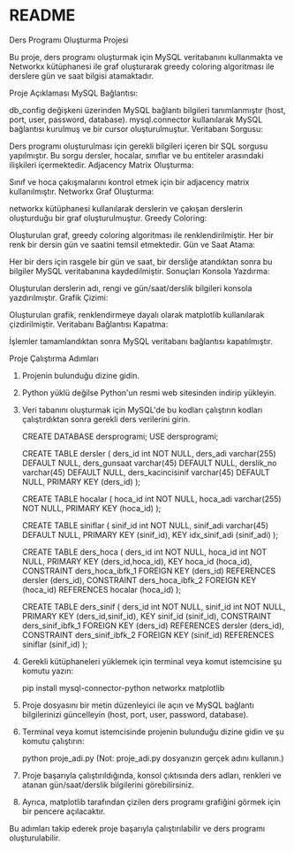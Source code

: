 # README

Ders Programı Oluşturma Projesi 

Bu proje, ders programı oluşturmak için MySQL veritabanını kullanmakta ve Networkx kütüphanesi ile graf oluşturarak greedy coloring algoritması ile derslere gün ve saat bilgisi atamaktadır.

Proje Açıklaması
MySQL Bağlantısı:

db_config değişkeni üzerinden MySQL bağlantı bilgileri tanımlanmıştır (host, port, user, password, database).
mysql.connector kullanılarak MySQL bağlantısı kurulmuş ve bir cursor oluşturulmuştur.
Veritabanı Sorgusu:

Ders programı oluşturulması için gerekli bilgileri içeren bir SQL sorgusu yapılmıştır. Bu sorgu dersler, hocalar, sınıflar ve bu entiteler arasındaki ilişkileri içermektedir.
Adjacency Matrix Oluşturma:

Sınıf ve hoca çakışmalarını kontrol etmek için bir adjacency matrix kullanılmıştır.
Networkx Graf Oluşturma:

networkx kütüphanesi kullanılarak derslerin ve çakışan derslerin oluşturduğu bir graf oluşturulmuştur.
Greedy Coloring:

Oluşturulan graf, greedy coloring algoritması ile renklendirilmiştir. Her bir renk bir dersin gün ve saatini temsil etmektedir.
Gün ve Saat Atama:

Her bir ders için rasgele bir gün ve saat, bir dersliğe atandıktan sonra bu bilgiler MySQL veritabanına kaydedilmiştir.
Sonuçları Konsola Yazdırma:

Oluşturulan derslerin adı, rengi ve gün/saat/derslik bilgileri konsola yazdırılmıştır.
Grafik Çizimi:

Oluşturulan grafik, renklendirmeye dayalı olarak matplotlib kullanılarak çizdirilmiştir.
Veritabanı Bağlantısı Kapatma:

İşlemler tamamlandıktan sonra MySQL veritabanı bağlantısı kapatılmıştır.

Proje Çalıştırma Adımları

1. Projenin bulunduğu dizine gidin.

2. Python yüklü değilse Python'un resmi web sitesinden indirip yükleyin.

3. Veri tabanını oluşturmak için MySQL'de  bu kodları çalıştırın kodları çalıştırdıktan sonra gerekli ders verilerini girin.


   CREATE DATABASE dersprogrami;
   USE dersprogrami;
   
   CREATE TABLE dersler (
     ders_id int NOT NULL,
     ders_adi varchar(255) DEFAULT NULL,
     ders_gunsaat varchar(45) DEFAULT NULL,
     derslik_no varchar(45) DEFAULT NULL,
     ders_kacincisinif varchar(45) DEFAULT NULL,
     PRIMARY KEY (ders_id)
   );
   
   CREATE TABLE hocalar (
     hoca_id int NOT NULL,
     hoca_adi varchar(255) NOT NULL,
     PRIMARY KEY (hoca_id)
   );
   
   
   CREATE TABLE siniflar (
     sinif_id int NOT NULL,
     sinif_adi varchar(45) DEFAULT NULL,
     PRIMARY KEY (sinif_id),
     KEY idx_sinif_adi (sinif_adi)
   );
   
   CREATE TABLE ders_hoca (
     ders_id int NOT NULL,
     hoca_id int NOT NULL,
     PRIMARY KEY (ders_id,hoca_id),
     KEY hoca_id (hoca_id),
     CONSTRAINT ders_hoca_ibfk_1 FOREIGN KEY (ders_id) REFERENCES dersler (ders_id),
     CONSTRAINT ders_hoca_ibfk_2 FOREIGN KEY (hoca_id) REFERENCES hocalar (hoca_id)
   );
   
   CREATE TABLE ders_sinif (
     ders_id int NOT NULL,
     sinif_id int NOT NULL,
     PRIMARY KEY (ders_id,sinif_id),
     KEY sinif_id (sinif_id),
     CONSTRAINT ders_sinif_ibfk_1 FOREIGN KEY (ders_id) REFERENCES dersler (ders_id),
     CONSTRAINT ders_sinif_ibfk_2 FOREIGN KEY (sinif_id) REFERENCES siniflar (sinif_id)
   );



4. Gerekli kütüphaneleri yüklemek için terminal veya komut istemcisine şu komutu yazın:
   
   pip install mysql-connector-python networkx matplotlib

5. Proje dosyasını bir metin düzenleyici ile açın ve MySQL bağlantı bilgilerinizi güncelleyin (host, port, user, password, database).
   
6. Terminal veya komut istemcisinde projenin bulunduğu dizine gidin ve şu komutu çalıştırın:

   python proje_adi.py
(Not: proje_adi.py dosyanızın gerçek adını kullanın.)

7. Proje başarıyla çalıştırıldığında, konsol çıktısında ders adları, renkleri ve atanan gün/saat/derslik bilgilerini görebilirsiniz.

8. Ayrıca, matplotlib tarafından çizilen ders programı grafiğini görmek için bir pencere açılacaktır.

Bu adımları takip ederek proje başarıyla çalıştırılabilir ve ders programı oluşturulabilir.


